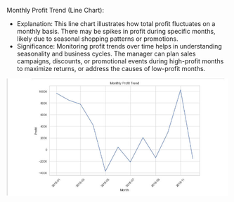 Monthly Profit Trend (Line Chart):

- Explanation: This line chart illustrates how total profit fluctuates on a monthly basis. There may be spikes in profit during specific months,
 likely due to seasonal shopping patterns or promotions.
- Significance: Monitoring profit trends over time helps in understanding seasonality and business cycles. The manager can plan sales campaigns,
  discounts, or promotional events during high-profit months to maximize returns, or address the causes of low-profit months.

![Line Chart](image/line.jpg)
